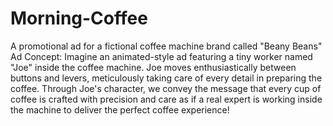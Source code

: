 # Morning-Coffee

A promotional ad for a fictional coffee machine brand called "Beany Beans" 
Ad Concept: Imagine an animated-style ad featuring a tiny worker named "Joe" inside the coffee machine. Joe moves enthusiastically between buttons and levers, meticulously taking care of every detail in preparing the coffee. Through Joe's character, we convey the message that every cup of coffee is crafted with precision and care as if a real expert is working inside the machine to deliver the perfect coffee experience!
